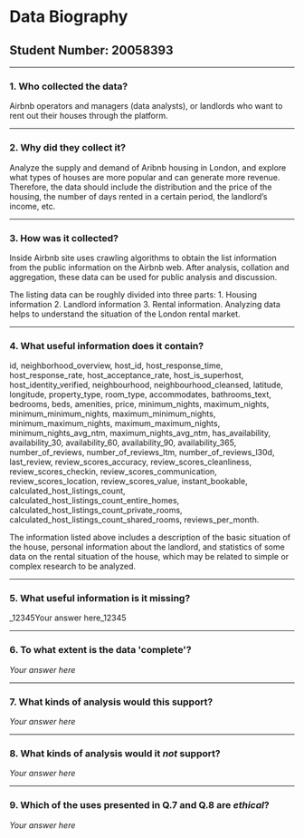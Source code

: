 # Data Biography

## Student Number: 20058393

---

### 1. Who collected the data?

Airbnb operators and managers (data analysts), or landlords who want to rent out their houses through the platform.

---

### 2. Why did they collect it?

Analyze the supply and demand of Aribnb housing in London, and explore what types of houses are more popular and can generate more revenue. Therefore, the data should include the distribution and the price of the housing, the number of days rented in a certain period, the landlord’s income, etc.

---

### 3. How was it collected?

Inside Airbnb site uses crawling algorithms to obtain the list information from the public information on the Airbnb web. After analysis, collation and aggregation, these data can be used for public analysis and discussion.

The listing data can be roughly divided into three parts: 1. Housing information 2. Landlord information 3. Rental information. Analyzing data helps to understand the situation of the London rental market.

---

### 4. What useful information does it contain?

id, neighborhood_overview, host_id, host_response_time, host_response_rate, host_acceptance_rate, host_is_superhost, host_identity_verified, neighbourhood, neighbourhood_cleansed, latitude, longitude, property_type, room_type, accommodates, bathrooms_text, bedrooms, beds, amenities, price, minimum_nights, maximum_nights, minimum_minimum_nights, maximum_minimum_nights, minimum_maximum_nights, maximum_maximum_nights, minimum_nights_avg_ntm, maximum_nights_avg_ntm, has_availability, availability_30, availability_60, availability_90, availability_365, number_of_reviews, number_of_reviews_ltm, number_of_reviews_l30d, last_review, review_scores_accuracy, review_scores_cleanliness, review_scores_checkin, review_scores_communication, review_scores_location, review_scores_value, instant_bookable, calculated_host_listings_count, calculated_host_listings_count_entire_homes, calculated_host_listings_count_private_rooms, calculated_host_listings_count_shared_rooms, reviews_per_month.

The information listed above includes a description of the basic situation of the house, personal information about the landlord, and statistics of some data on the rental situation of the house, which may be related to simple or complex research to be analyzed.

---

### 5. What useful information is it missing?

_12345Your answer here_12345

---

### 6. To what extent is the data 'complete'?

_Your answer here_

---

### 7. What kinds of analysis would this support?

_Your answer here_

---

### 8. What kinds of analysis would it _not_ support?

_Your answer here_

---

### 9. Which of the uses presented in Q.7 and Q.8 are _ethical_?

_Your answer here_

 
